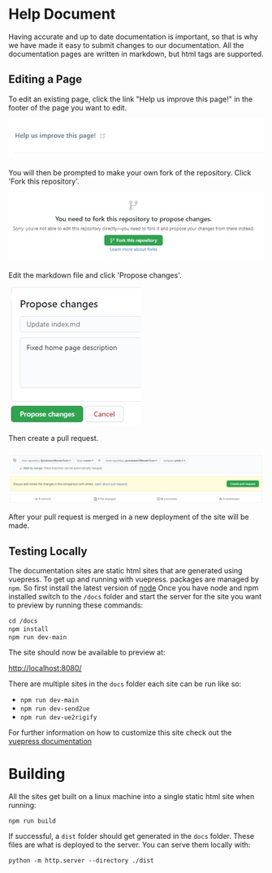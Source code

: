 # Help Document
Having accurate and up to date documentation is important, so that is why we have made it easy to submit changes to our documentation. All the documentation pages are written in markdown, but html tags are supported.

## Editing a Page
To edit an existing page, click the link "Help us improve this page!" in the footer of the page you want to edit.

![1](./images/documentation/1.png)

You will then be prompted to make your own fork of the repository. Click 'Fork this repository'.

![2](./images/documentation/2.jpg)

Edit the markdown file and click 'Propose changes'.

![3](./images/documentation/3.jpg)

Then create a pull request.

![4](./images/documentation/4.jpg)

After your pull request is merged in a new deployment of the site will be made.

## Testing Locally
The documentation sites are static html sites that are generated using vuepress. To get up and running with vuepress.
packages are managed by `npm`. So first install the latest version of [node](https://nodejs.org/en/)
Once you have node and npm installed switch to the `/docs` folder and start the server for the site you want to preview by
running these commands:

``` shell
cd /docs
npm install
npm run dev-main
```

The site should now be available to preview at:

[http://localhost:8080/](http://localhost:8080/)

There are multiple sites in the `docs` folder each site can be run like so:
* `npm run dev-main`
* `npm run dev-send2ue`
* `npm run dev-ue2rigify`

For further information on how to customize this site check out
the [vuepress documentation](https://vuepress.vuejs.org/)

# Building
All the sites get built on a linux machine into a single static html site when running:
```shell
npm run build
```

If successful, a `dist` folder should get generated in the `docs` folder. These files are what is deployed to the server.
You can serve them locally with:
```shell
python -m http.server --directory ./dist
```
